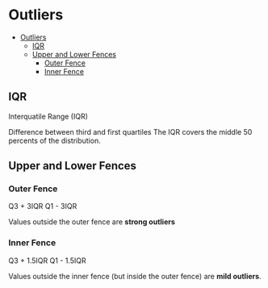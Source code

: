 # Outliers

<!--ts-->
   * [Outliers](#outliers)
      * [IQR](#iqr)
      * [Upper and Lower Fences](#upper-and-lower-fences)
         * [Outer Fence](#outer-fence)
         * [Inner Fence](#inner-fence)

<!-- Added by: gil_diy, at: Tue 28 Dec 2021 11:50:29 IST -->

<!--te-->

## IQR

Interquatile Range (IQR)

Difference between third and first quartiles
The IQR covers the middle 50 percents of the distribution.

## Upper and Lower Fences

### Outer Fence

Q3 + 3IQR
Q1 - 3IQR

Values outside the outer fence are **strong outliers**

### Inner Fence

Q3 + 1.5IQR
Q1 - 1.5IQR

Values outside the inner fence (but inside the outer fence)
are **mild outliers**.

